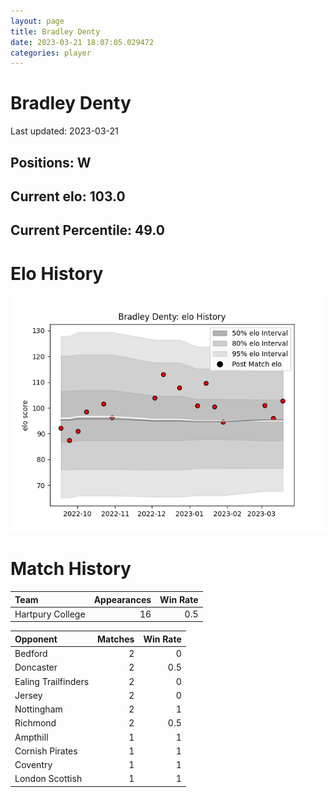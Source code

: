 ```yaml
---  
layout: page  
title: Bradley Denty  
date: 2023-03-21 18:07:05.029472  
categories: player  
---
```

# Bradley Denty


Last updated: 2023-03-21
## Positions: W

## Current elo: 103.0

## Current Percentile: 49.0

# Elo History


![elo history](history_BradleyDenty.png)
# Match History


| Team             |   Appearances |   Win Rate |
|:-----------------|--------------:|-----------:|
| Hartpury College |            16 |        0.5 |

| Opponent            |   Matches |   Win Rate |
|:--------------------|----------:|-----------:|
| Bedford             |         2 |        0   |
| Doncaster           |         2 |        0.5 |
| Ealing Trailfinders |         2 |        0   |
| Jersey              |         2 |        0   |
| Nottingham          |         2 |        1   |
| Richmond            |         2 |        0.5 |
| Ampthill            |         1 |        1   |
| Cornish Pirates     |         1 |        1   |
| Coventry            |         1 |        1   |
| London Scottish     |         1 |        1   |